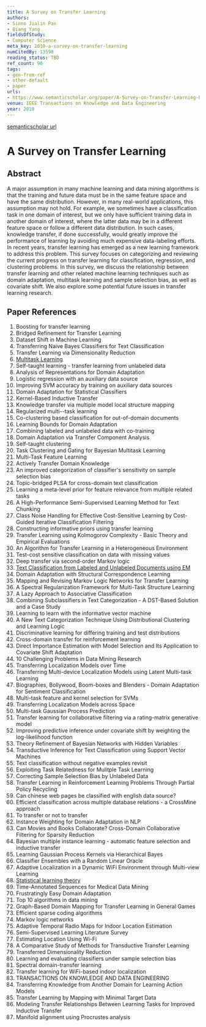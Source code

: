 ```yaml
---
title: A Survey on Transfer Learning
authors:
- Sinno Jialin Pan
- Qiang Yang
fieldsOfStudy:
- Computer Science
meta_key: 2010-a-survey-on-transfer-learning
numCitedBy: 13590
reading_status: TBD
ref_count: 90
tags:
- gen-from-ref
- other-default
- paper
urls:
- https://www.semanticscholar.org/paper/A-Survey-on-Transfer-Learning-Pan-Yang/a25fbcbbae1e8f79c4360d26aa11a3abf1a11972?sort=total-citations
venue: IEEE Transactions on Knowledge and Data Engineering
year: 2010
---
```


[semanticscholar url](https://www.semanticscholar.org/paper/A-Survey-on-Transfer-Learning-Pan-Yang/a25fbcbbae1e8f79c4360d26aa11a3abf1a11972?sort=total-citations)

# A Survey on Transfer Learning

## Abstract

A major assumption in many machine learning and data mining algorithms is that the training and future data must be in the same feature space and have the same distribution. However, in many real-world applications, this assumption may not hold. For example, we sometimes have a classification task in one domain of interest, but we only have sufficient training data in another domain of interest, where the latter data may be in a different feature space or follow a different data distribution. In such cases, knowledge transfer, if done successfully, would greatly improve the performance of learning by avoiding much expensive data-labeling efforts. In recent years, transfer learning has emerged as a new learning framework to address this problem. This survey focuses on categorizing and reviewing the current progress on transfer learning for classification, regression, and clustering problems. In this survey, we discuss the relationship between transfer learning and other related machine learning techniques such as domain adaptation, multitask learning and sample selection bias, as well as covariate shift. We also explore some potential future issues in transfer learning research.

## Paper References

1. Boosting for transfer learning
2. Bridged Refinement for Transfer Learning
3. Dataset Shift in Machine Learning
4. Transferring Naive Bayes Classifiers for Text Classification
5. Transfer Learning via Dimensionality Reduction
6. [Multitask Learning](2004-multitask-learning.md)
7. Self-taught learning - transfer learning from unlabeled data
8. Analysis of Representations for Domain Adaptation
9. Logistic regression with an auxiliary data source
10. Improving SVM accuracy by training on auxiliary data sources
11. Domain Adaptation for Statistical Classifiers
12. Kernel-Based Inductive Transfer
13. Knowledge transfer via multiple model local structure mapping
14. Regularized multi--task learning
15. Co-clustering based classification for out-of-domain documents
16. Learning Bounds for Domain Adaptation
17. Combining labeled and unlabeled data with co-training
18. Domain Adaptation via Transfer Component Analysis
19. Self-taught clustering
20. Task Clustering and Gating for Bayesian Multitask Learning
21. Multi-Task Feature Learning
22. Actively Transfer Domain Knowledge
23. An improved categorization of classifier's sensitivity on sample selection bias
24. Topic-bridged PLSA for cross-domain text classification
25. Learning a meta-level prior for feature relevance from multiple related tasks
26. A High-Performance Semi-Supervised Learning Method for Text Chunking
27. Class Noise Handling for Effective Cost-Sensitive Learning by Cost-Guided Iterative Classification Filtering
28. Constructing informative priors using transfer learning
29. Transfer Learning using Kolmogorov Complexity - Basic Theory and Empirical Evaluations
30. An Algorithm for Transfer Learning in a Heterogeneous Environment
31. Test-cost sensitive classification on data with missing values
32. Deep transfer via second-order Markov logic
33. [Text Classification from Labeled and Unlabeled Documents using EM](2004-text-classification-from-labeled-and-unlabeled-documents-using-em.md)
34. Domain Adaptation with Structural Correspondence Learning
35. Mapping and Revising Markov Logic Networks for Transfer Learning
36. A Spectral Regularization Framework for Multi-Task Structure Learning
37. A Lazy Approach to Associative Classification
38. Combining Subclassifiers in Text Categorization - A DST-Based Solution and a Case Study
39. Learning to learn with the informative vector machine
40. A New Text Categorization Technique Using Distributional Clustering and Learning Logic
41. Discriminative learning for differing training and test distributions
42. Cross-domain transfer for reinforcement learning
43. Direct Importance Estimation with Model Selection and Its Application to Covariate Shift Adaptation
44. 10 Challenging Problems in Data Mining Research
45. Transferring Localization Models over Time
46. Transferring Multi-device Localization Models using Latent Multi-task Learning
47. Biographies, Bollywood, Boom-boxes and Blenders - Domain Adaptation for Sentiment Classification
48. Multi-task feature and kernel selection for SVMs
49. Transferring Localization Models across Space
50. Multi-task Gaussian Process Prediction
51. Transfer learning for collaborative filtering via a rating-matrix generative model
52. Improving predictive inference under covariate shift by weighting the log-likelihood function
53. Theory Refinement of Bayesian Networks with Hidden Variables
54. Transductive Inference for Text Classification using Support Vector Machines
55. Text classification without negative examples revisit
56. Exploiting Task Relatedness for Mulitple Task Learning
57. Correcting Sample Selection Bias by Unlabeled Data
58. Transfer Learning in Reinforcement Learning Problems Through Partial Policy Recycling
59. Can chinese web pages be classified with english data source?
60. Efficient classification across multiple database relations - a CrossMine approach
61. To transfer or not to transfer
62. Instance Weighting for Domain Adaptation in NLP
63. Can Movies and Books Collaborate? Cross-Domain Collaborative Filtering for Sparsity Reduction
64. Bayesian multiple instance learning - automatic feature selection and inductive transfer
65. Learning Gaussian Process Kernels via Hierarchical Bayes
66. Classifier Ensembles with a Random Linear Oracle
67. Adaptive Localization in a Dynamic WiFi Environment through Multi-view Learning
68. [Statistical learning theory](1998-statistical-learning-theory.md)
69. Time-Annotated Sequences for Medical Data Mining
70. Frustratingly Easy Domain Adaptation
71. Top 10 algorithms in data mining
72. Graph-Based Domain Mapping for Transfer Learning in General Games
73. Efficient sparse coding algorithms
74. Markov logic networks
75. Adaptive Temporal Radio Maps for Indoor Location Estimation
76. Semi-Supervised Learning Literature Survey
77. Estimating Location Using Wi-Fi
78. A Comparative Study of Methods for Transductive Transfer Learning
79. Transferred Dimensionality Reduction
80. Learning and evaluating classifiers under sample selection bias
81. Spectral domain-transfer learning
82. Transfer learning for WiFi-based indoor localization
83. TRANSACTIONS ON KNOWLEDGE AND DATA ENGINEERING
84. Transferring Knowledge from Another Domain for Learning Action Models
85. Transfer Learning by Mapping with Minimal Target Data
86. Modeling Transfer Relationships Between Learning Tasks for Improved Inductive Transfer
87. Manifold alignment using Procrustes analysis
